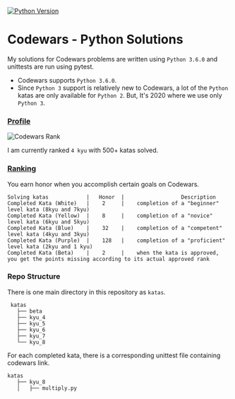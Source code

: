 [![Python Version](https://img.shields.io/badge/python-3.6-blue.svg)]()

# Codewars - Python Solutions

My solutions for Codewars problems are written using `Python 3.6.0` and unittests are run using pytest.

* Codewars supports `Python 3.6.0`.
* Since `Python 3` support is relatively new to Codewars, a lot of the `Python` katas are only available for `Python 2`. But, It's 2020 where we use only `Python 3`.

### [Profile](https://www.codewars.com/users/i_am_coder_.)
![Codewars Rank](https://www.codewars.com/users/i_am_coder_./badges/large)

I am currently ranked `4 kyu` with 500+ katas solved.

### [Ranking](http://www.codewars.com/about)

You earn honor when you accomplish certain goals on Codewars.

```
Solving katas            |   Honor  |                  Description
Completed Kata (White)   |    2     |    completion of a "beginner" level kata (8kyu and 7kyu)
Completed Kata (Yellow)  |    8     |    completion of a "novice" level kata (6kyu and 5kyu)
Completed Kata (Blue)    |    32    |    completion of a "competent" level kata (4kyu and 3kyu)
Completed Kata (Purple)  |    128   |    completion of a "proficient" level kata (2kyu and 1 kyu)
Completed Kata (Beta)    |    2     |    when the kata is approved, you get the points missing according to its actual approved rank
```

### Repo Structure
There is one main directory in this repository as `katas`.

```
 katas
   ├── beta
   ├── kyu_4
   ├── kyu_5
   ├── kyu_6
   ├── kyu_7
   └── kyu_8
```   
   
For each completed kata, there is a corresponding unittest file containing codewars link.

```
katas
   ├── kyu_8
   │   ├── multiply.py
```
